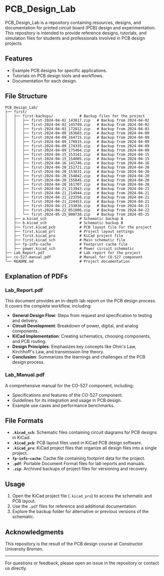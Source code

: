 # PCB_Design_Lab

PCB_Design_Lab is a repository containing resources, designs, and documentation for printed circuit board (PCB) design and experimentation. This repository is intended to provide reference designs, tutorials, and simulation files for students and professionals involved in PCB design projects.

## Features
- Example PCB designs for specific applications.
- Tutorials on PCB design tools and workflows.
- Documentation for each design.

## File Structure
```
PCB_Design_Lab/
├── first/
│   ├── first-backups/            # Backup files for the project
│   │   ├── first-2024-04-02_143817.zip   # Backup from 2024-04-02
│   │   ├── first-2024-04-02_145749.zip   # Backup from 2024-04-02
│   │   ├── first-2024-04-03_172012.zip   # Backup from 2024-04-03
│   │   ├── first-2024-04-09_163603.zip   # Backup from 2024-04-09
│   │   ├── first-2024-04-09_164715.zip   # Backup from 2024-04-09
│   │   ├── first-2024-04-09_170915.zip   # Backup from 2024-04-09
│   │   ├── first-2024-04-09_174335.zip   # Backup from 2024-04-09
│   │   ├── first-2024-04-09_175404.zip   # Backup from 2024-04-09
│   │   ├── first-2024-04-15_153141.zip   # Backup from 2024-04-15
│   │   ├── first-2024-04-15_154005.zip   # Backup from 2024-04-15
│   │   ├── first-2024-04-16_141746.zip   # Backup from 2024-04-16
│   │   ├── first-2024-04-20_152721.zip   # Backup from 2024-04-20
│   │   ├── first-2024-04-20_153831.zip   # Backup from 2024-04-20
│   │   ├── first-2024-04-20_154842.zip   # Backup from 2024-04-20
│   │   ├── first-2024-04-20_155845.zip   # Backup from 2024-04-20
│   │   ├── first-2024-04-20_161707.zip   # Backup from 2024-04-20
│   │   ├── first-2024-04-21_213943.zip   # Backup from 2024-04-21
│   │   ├── first-2024-04-21_214944.zip   # Backup from 2024-04-21
│   │   ├── first-2024-04-21_223350.zip   # Backup from 2024-04-21
│   │   ├── first-2024-04-21_224453.zip   # Backup from 2024-04-21
│   │   ├── first-2024-04-21_233836.zip   # Backup from 2024-04-21
│   │   ├── first-2024-04-22_051006.zip   # Backup from 2024-04-22
│   │   └── first-2024-05-25_000738.zip   # Backup from 2024-05-25
│   ├── a.kicad_sch               # Schematic backup A
│   ├── b.kicad_sch               # Schematic backup B
│   ├── first.kicad_pcb           # PCB layout file for the project
│   ├── first.kicad_prl           # Project layout settings
│   ├── first.kicad_pro           # KiCad project file
│   ├── first.kicad_sch           # Main schematic file
│   ├── fp-info-cache             # Footprint cache file
│   ├── power.kicad_sch           # Power circuit schematic
├── Lab_Report.pdf                # Lab report for the project
├── co-527-manual.pdf             # Manual for CO-527 component
└── README.md                     # Project documentation
```

## Explanation of PDFs
### Lab_Report.pdf
This document provides an in-depth lab report on the PCB design process. It covers the complete workflow, including:
- **General Design Flow**: Steps from request and specification to testing and delivery.
- **Circuit Development**: Breakdown of power, digital, and analog components.
- **KiCad Implementation**: Creating schematics, choosing components, and PCB routing.
- **Design Principles**: Emphasizes key concepts like Ohm's Law, Kirchhoff's Law, and transmission line theory.
- **Conclusion**: Summarizes the learnings and challenges of the PCB design process.

### Lab_Manual.pdf
A comprehensive manual for the CO-527 component, including:
- Specifications and features of the CO-527 component.
- Guidelines for its integration and usage in PCB design.
- Example use cases and performance benchmarks.

## File Formats
- **`.kicad_sch`**: Schematic files containing circuit diagrams for PCB designs in KiCad.
- **`.kicad_pcb`**: PCB layout files used in KiCad PCB design software.
- **`.kicad_pro`**: KiCad project files that organize all design files into a single project.
- **`fp-info-cache`**: Cache file containing footprint data for the project.
- **`.pdf`**: Portable Document Format files for lab reports and manuals.
- **`.zip`**: Archived backups of project files for versioning and recovery.

## Usage
1. Open the KiCad project file (`.kicad_pro`) to access the schematic and PCB layout.
2. Use the `.pdf` files for reference and additional documentation.
3. Explore the backup folder for alternative or previous versions of the schematic.

## Acknowledgments
This repository is the result of the PCB design course at Constructor University Bremen.

---

For questions or feedback, please open an issue in the repository or contact us directly.
